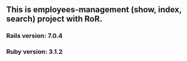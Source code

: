 ## This is employees-management (show, index, search) project with RoR.

### Rails version: 7.0.4
### Ruby version: 3.1.2
